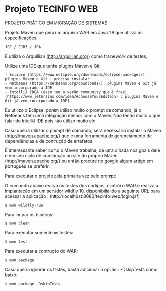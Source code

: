 Projeto TECINFO WEB
===================

PROJETO PRÁTICO EM MIGRAÇÃO DE SISTEMAS


Projeto Maven que gera um arquivo WAR em Java 1.8 que utiliza as especificações:

	JSF / EJB3 / JPA 

E utiliza o Arquillian (http://arquillian.org/) como framework de testes;

Utilize uma IDE que tenha plugins Maven e Git:

	- Eclipse (https://www.eclipse.org/downloads/eclipse-packages/): plugins Maven e Git : precisa instalar 
	- Netbeans (https://netbeans.org/downloads/): plugins Maven e Git já vem incorporado a IDE 
	- IntelliJ IDEA (esse tem a verão community que é free) (https://www.jetbrains.com/idea/#chooseYourEdition) : plugins Maven e Git já vem incorporado a IDE]

Eu utilizo o Eclipse, porém utilizo muito o prompt de comando, já o Netbeans tem uma integração melhor com o Maven. Não tenho muito o que falar do IntelliJ IDE pois não utilizo muito ele

Caso queira utilizar o prompt de comando, será necessário instalar o Maven (http://maven.apache.org/) que é uma ferramenta de gerenciamento de dependências e de contrução de artefatos.

É interessante saber como o Maven trabalha, dê uma olhada nos goals dele e em seu ciclo de construção no site do próprio Maven (http://maven.apache.org/) ou então procure no google algum artigo em português se preferir.

Para executar o projeto pela primeira vez pelo prompt:

O comando abaixo realiza os testes dos códigos, contrói o WAR e realiza a implantação em um servidor wildfly 10, disponibiliando a seguinte URL para acessar a aplicação : (http://localhost:8080/tecinfo-web/login.jsf)


```
$ mvn wildfly:run

```

Para limpar os binários:

```
$ mvn clean

```

Para executar somente os testes:

```
$ mvn test

```

Para executar a contrução do WAR:

```
$ mvn package

```

Caso queira ignorar os testes, basta adicionar a opção  : -DskipTests como baixo:

```
$ mvn package -DskipTests

```



